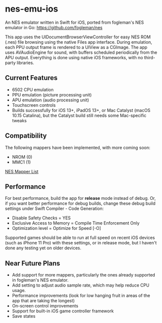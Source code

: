 #  nes-emu-ios

An NES emulator written in Swift for iOS, ported from fogleman's NES emulator in Go: https://github.com/fogleman/nes

This app uses the UIDocumentBrowserViewController for easy NES ROM (.nes) file browsing using the native Files app interface.  During emulation, each PPU output frame is rendered to a UIView as a CGImage.  The app uses AVAudioEngine for sound, with buffers scheduled periodically from the APU output.  Everything is done using native iOS frameworks, with no third-party libraries.

## Current Features
- 6502 CPU emulation
- PPU emulation (picture processing unit)
- APU emulation (audio processing unit)
- Touchscreen controls
- Builds successfully for iOS 13+, iPadOS 13+, or Mac Catalyst (macOS 10.15 Catalina), but the Catalyst build still needs some Mac-specific tweaks

## Compatibility 
The following mappers have been implemented, with more coming soon:

-  NROM (0)
-  MMC1 (1)

[NES Mapper List](http://tuxnes.sourceforge.net/nesmapper.txt)

## Performance
For best performance, build the app for **release** mode instead of debug.  Or, if you want better performance for debug builds, change these debug build settings under Swift Compiler - Code Generation:
- Disable Safety Checks = YES
- Exclusive Access to Memory = Compile Time Enforcement Only
- Optimization level = Optimize for Speed [-O]

Supported games should be able to run at full speed on recent iOS devices (such as iPhone 11 Pro) with these settings, or in release mode, but I haven't done any testing yet on older devices.

## Near Future Plans
- Add support for more mappers, particularly the ones already supported in fogleman's NES emulator.
- Add setting to adjust audio sample rate, which may help reduce CPU usage.
- Performance improvements (look for low hanging fruit in areas of the app that are taking the longest)
- On-screen control improvements
- Support for built-in iOS game controller framework
- Save states
